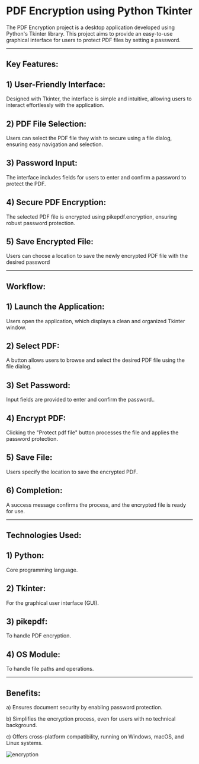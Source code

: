 # PDF Encryption using Python Tkinter
The PDF Encryption  project is a desktop application developed using Python's Tkinter library. This project aims to provide an easy-to-use graphical interface for users to protect PDF files by setting a password.
________________________________________
## Key Features:

## 1)	User-Friendly Interface:

Designed with Tkinter, the interface is simple and intuitive, allowing users to interact effortlessly with the application.

## 2)	PDF File Selection:

Users can select the PDF file they wish to secure using a file dialog, ensuring easy navigation and selection.

## 3)	Password Input:

The interface includes fields for users to enter and confirm a password to protect the PDF.

## 4)	Secure PDF Encryption:

The selected PDF file is encrypted using pikepdf.encryption, ensuring robust password protection.

## 5)	Save Encrypted File:

Users can choose a location to save the newly encrypted PDF file with the desired password
________________________________________
## Workflow:

## 1)	Launch the Application: 

Users open the application, which displays a clean and organized Tkinter window.

## 2)	Select PDF:

A button allows users to browse and select the desired PDF file using the file dialog.

## 3)	Set Password:

Input fields are provided to enter and confirm the password..

## 4) Encrypt PDF: 

Clicking the "Protect pdf file" button processes the file and applies the password protection.

## 5) Save File:

Users specify the location to save the encrypted PDF.

## 6) Completion:

A success message confirms the process, and the encrypted file is ready for use.
________________________________________
## Technologies Used:

## 1)	Python:

Core programming language.

## 2)	Tkinter:

For the graphical user interface (GUI).

## 3)	pikepdf: 

To handle PDF encryption.

## 4)	OS Module:

To handle file paths and operations.
________________________________________
## Benefits:

a)	Ensures document security by enabling password protection.

b)	Simplifies the encryption process, even for users with no technical background.

c)	Offers cross-platform compatibility, running on Windows, macOS, and Linux systems.

![encryption](https://github.com/user-attachments/assets/8889bef2-1751-4afd-b2dc-447428449aee)
